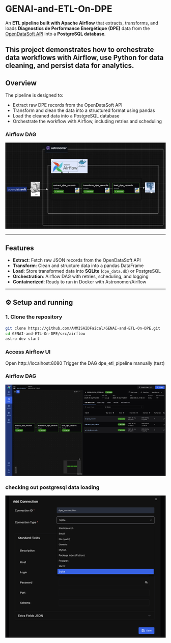# GENAI-and-ETL-On-DPE
An **ETL pipeline built with Apache Airflow** that extracts, transforms, and loads **Diagnostics de Performance Energétique (DPE)** data from the [OpenDataSoft API](https://public.opendatasoft.com/explore/dataset/base-des-diagnostics-de-performance-energetique-dpe-des-batiments-non-residentie/) into a **PostgreSQL database**.

This project demonstrates how to orchestrate data workflows with Airflow, use Python for data cleaning, and persist data for analytics.
---

## Overview

The pipeline is designed to:

- Extract raw DPE records from the OpenDataSoft API  
- Transform and clean the data into a structured format using pandas  
- Load the cleaned data into a PostgreSQL database  
- Orchestrate the workflow with Airflow, including retries and scheduling  

### Airflow DAG
![Airflow DAG Screenshot](architecture_V1.png)

---

## Features

- **Extract**: Fetch raw JSON records from the OpenDataSoft API  
- **Transform**: Clean and structure data into a pandas DataFrame  
- **Load**: Store transformed data into **SQLite** (`dpe_data.db`) or PostgreSQL  
- **Orchestration**: Airflow DAG with retries, scheduling, and logging  
- **Containerized**: Ready to run in Docker with Astronomer/Airflow  

---

## ⚙️ Setup and running

### 1. Clone the repository
```bash
git clone https://github.com/AMMISAIDFaical/GENAI-and-ETL-On-DPE.git
cd GENAI-and-ETL-On-DPE/src/airflow
astro dev start
```

### Access Airflow UI
Open http://localhost:8080
Trigger the DAG dpe_etl_pipeline manually (test)

### Airflow DAG
![Airflow DAG Screenshot](dag_on_airflow_ui.png)

### checking out postgresql data loading
![Airflow DAG Screenshot](cli_postgresql.png)


